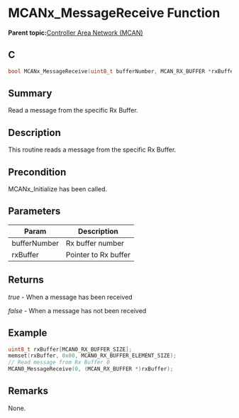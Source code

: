 # MCANx\_MessageReceive Function

**Parent topic:**[Controller Area Network \(MCAN\)](GUID-C9F1E50C-1EF0-4941-A9CB-89808C7C54AF.md)

## C

```c
bool MCANx_MessageReceive(uint8_t bufferNumber, MCAN_RX_BUFFER *rxBuffer) // x - Instance of the MCAN peripheral
```

## Summary

Read a message from the specific Rx Buffer.

## Description

This routine reads a message from the specific Rx Buffer.

## Precondition

MCANx\_Initialize has been called.

## Parameters

|Param|Description|
|-----|-----------|
|bufferNumber|Rx buffer number|
|rxBuffer|Pointer to Rx buffer|

## Returns

*true* - When a message has been received

*false* - When a message has not been received

## Example

```c
uint8_t rxBuffer[MCAN0_RX_BUFFER_SIZE];
memset(rxBuffer, 0x00, MCAN0_RX_BUFFER_ELEMENT_SIZE);
// Read message from Rx Buffer 0
MCAN0_MessageReceive(0, (MCAN_RX_BUFFER *)rxBuffer);
```

## Remarks

None.

